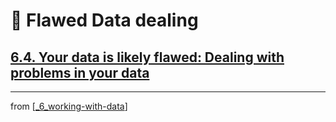 # 🧮 Flawed Data dealing

## [**6.4.** Your data is likely flawed: Dealing with problems in your data](https://livebook.manning.com/book/deep-learning-with-javascript/chapter-6/168)

---
from [[_6_working-with-data]]

[//begin]: # "Autogenerated link references for markdown compatibility"
[_6_working-with-data]: ../_6_working-with-data.md "🧮 Working with Data"
[//end]: # "Autogenerated link references"